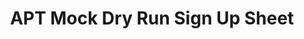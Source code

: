 ---
title: APT Mock Dry Run Sign Up Sheet
redirect_to: https://docs.google.com/spreadsheets/d/1zAEbpwfH_Nro1Ndfw_DvaY0k1HGUotl8agkrgNA893o/edit?usp=sharing
redirect_from: 
  - /Mock2122DryRunSignUps
  - /mock2122dryrunsignups
---
